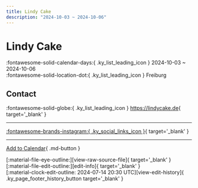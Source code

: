 ```yaml
---
title: Lindy Cake
description: "2024-10-03 ~ 2024-10-06"
---
```


# Lindy Cake 

:fontawesome-solid-calendar-days:{ .ky_list_leading_icon } 2024-10-03 ~ 2024-10-06  
:fontawesome-solid-location-dot:{ .ky_list_leading_icon } Freiburg  

## Contact

:fontawesome-solid-globe:{ .ky_list_leading_icon } <https://lindycake.de>{ target='_blank' }  

---

 [:fontawesome-brands-instagram:{ .ky_social_links_icon }](https://instagram.com/lindycake){ target='_blank' }

---

[Add to Calendar](https://swing.news/ics/en/2024/de/lindy-cake-2024.ics){ .md-button }

<div class="ky_page_footer" markdown>
<div class="ky_page_footer_trailing" markdown="span">
[:material-file-eye-outline:][view-raw-source-file]{ target='_blank' }
[:material-file-edit-outline:][edit-info]{ target='_blank' }
</div>
<div class="ky_page_footer_leading" markdown="span">
[:material-clock-edit-outline: 2024-07-14 20:30 UTC][view-edit-history]{ .ky_page_footer_history_button target='_blank' }
</div>
</div>

[view-raw-source-file]: https://github.com/swingdance/events/blob/main/2024/de/lindy-cake-2024.json "View Raw Source File"
[edit-info]: https://github.com/swingdance/events/issues/new?assignees=&labels=update+event&projects=&template=03-update_entity.yml&title=%5B2024%2Fde%5D%20Lindy%20Cake&region=de&year=2024&id=lindy-cake-2024&name=Lindy%20Cake&org_id= "Edit Info"

[view-edit-history]: https://github.com/swingdance/events/commits/main/2024/de/lindy-cake-2024.json "View Edit History"
